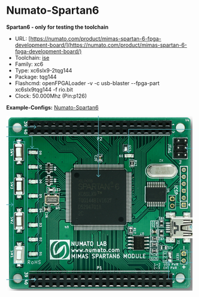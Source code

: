 # Numato-Spartan6
**Spartan6 - only for testing the toolchain**

* URL: [https://numato.com/product/mimas-spartan-6-fpga-development-board/](https://numato.com/product/mimas-spartan-6-fpga-development-board/)
* Toolchain: [ise](../../generator/toolchains/ise/README.md)
* Family: xc6
* Type: xc6slx9-2tqg144
* Package: tqg144
* Flashcmd: openFPGALoader -v -c usb-blaster --fpga-part xc6slx9tqg144 -f rio.bit
* Clock: 50.000Mhz (Pin:p126)

**Example-Configs:**
[Numato-Spartan6](../../configs/Numato-Spartan6)

![board.png](board.png)

